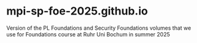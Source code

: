 # mpi-sp-foe-2025.github.io
Version of the PL Foundations and Security Foundations volumes that we use for Foundations course at Ruhr Uni Bochum in summer 2025
